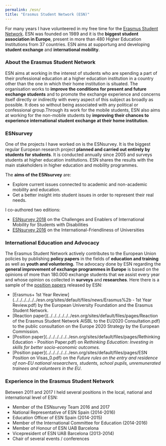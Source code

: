 ```yaml
---
permalink: /esn/
title: "Erasmus Student Network (ESN)"
---
```




For many years I have volunteered in my free time for the [Erasmus Student Network](http://esn.org//). ESN was founded on 1989 and it is the **biggest student association in Europe**, present in more than 480 Higher Education Institutions from 37 countries. ESN aims at supportung and developing **student exchange** and **international mobility**. 



### About the Erasmus Student Network

ESN aims at working in the interest of students who are spending a part of their professional education at a higher education institution in a country other than the one in which their home institution is situated. The organisation works to **improve the conditions for present and future exchange students** and to promote the exchange experience and concerns itself directly or indirectly with every aspect of this subject as broadly as possible. It does so without being associated with any political or confessional group.Through its work for the mobile students, ESN also aims at working for the non-mobile students by **improving their chances to experience international student exchange at their home institution**. 



### ESNsurvey

One of the projects I have worked on is the ESNsurvey. It is the biggest regular European research project **planned and carried out entirely by students for students**. It is conducted annually since 2005 and surveys students at higher education institutions. ESN shares the results with the main stakeholders in higher education and mobility programmes. 

The **aims of the ESNsurvey** are:

- Explore current issues connected to academic and non-academic mobility and education.
- Get a better insight into student issues in order to represent their real needs.

I co-authored two editions: 

* [ESNsurvey 2018](https://esn.org/esnsurvey/2018) on the Challenges and Enablers of International Mobility for Students with Disabilities
* [ESNsurvey 2016](https://esn.org/esnsurvey/2016) on the International-Friendliness of Universities



### International Education and Advocacy

The Erasmus Student Network actively contributes to the European Union policies by publishing **policy papers** in the fields of **education and training** as well as **youth and voluntering.** The advocacy done by ESN regarding the **general improvement of exchange programmes in Europe** is based on the opinions of more than 180.000 exchange students that we assist every year and whose opinion os collected in **surveys** and **researches**. Here there is a sample of the [position papers](http://esn.org/position-papers) released by ESN:

- [Erasmus+ 1st Year Review](../../../../../../esn.org/sites/default/files/news/Erasmus%2b - 1st Year Review.pdf) by the European University Foundation and the Erasmus Student Network. 
- [Reaction paper](../../../../../../esn.org/sites/default/files/pages/Reaction of the Erasmus Student Network AISBL to the EU2020 Consultation.pdf) to the public consultation on the Europe 2020 Strategy by the European Commission.
- [Position paper](../../../../../../esn.org/sites/default/files/pages/Rethinking Education - Position Paper.pdf) on *Rethinking Education: Investing in skills for better socio-economic outcomes.*
- [Position paper](../../../../../../esn.org/sites/default/files/pages/ESN Position on Visas_0.pdf) on the *Future rules on the entry and residence of non-EU national researchers, students, school pupils, unremunerated trainees and volunteers in the EU*.



### Experience in the Erasmus Student Network

Between 2011 and 2017 I held several positions in the local, national and international level of ESN:

- Member of the ESNsurvey Team 2016 and 2017
- National Representative of ESN Spain (2014-2016)
- Education Officer of ESN Spain (2014-2015)
- Member of the International Committee for Education (2014-2016)
- Member of Honour of ESN UAB Barcelona
- Vicepresident of ESN UAB Barcelona (2013-2014)
- Chair of several events / conferences